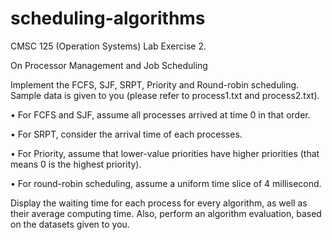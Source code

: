 # scheduling-algorithms
CMSC 125 (Operation Systems) Lab Exercise 2. 

On Processor Management and Job Scheduling

Implement the FCFS, SJF, SRPT, Priority and Round-robin scheduling. Sample data is given to you
(please refer to process1.txt and process2.txt).

• For FCFS and SJF, assume all processes arrived at time 0 in that order.

• For SRPT, consider the arrival time of each processes.

• For Priority, assume that lower-value priorities have higher priorities (that means 0 is the
highest priority).

• For round-robin scheduling, assume a uniform time slice of 4 millisecond.

Display the waiting time for each process for every algorithm, as well as their average computing time.
Also, perform an algorithm evaluation, based on the datasets given to you.
